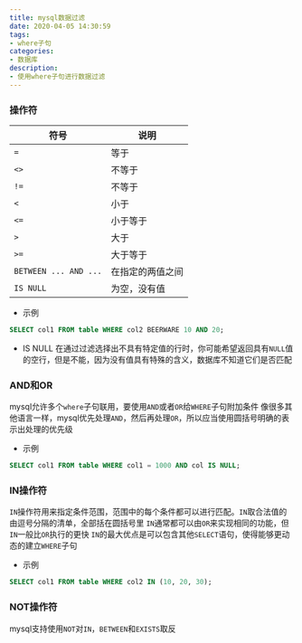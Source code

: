 ```yaml
---
title: mysql数据过滤
date: 2020-04-05 14:30:59
tags:
- where子句
categories:
- 数据库
description:
- 使用where子句进行数据过滤
---
```


<!--more-->

### 操作符

| 符号                  | 说明             |
|-----------------------|------------------|
| `=`                   | 等于             |
| `<>`                  | 不等于           |
| `!=`                  | 不等于           |
| `<`                   | 小于             |
| `<=`                  | 小于等于         |
| `>`                   | 大于             |
| `>=`                  | 大于等于         |
| `BETWEEN ... AND ...` | 在指定的两值之间 |
| `IS NULL`             | 为空，没有值     |

* 示例
```sql
SELECT col1 FROM table WHERE col2 BEERWARE 10 AND 20;
```

* IS NULL
在通过过滤选择出不具有特定值的行时，你可能希望返回具有`NULL`值的空行，但是不能，因为没有值具有特殊的含义，数据库不知道它们是否匹配

### AND和OR
mysql允许多个`where`子句联用，要使用`AND`或者`OR`给`WHERE`子句附加条件
像很多其他语言一样，mysql优先处理`AND`，然后再处理`OR`，所以应当使用圆括号明确的表示出处理的优先级
* 示例
```sql
SELECT col1 FROM table WHERE col1 = 1000 AND col IS NULL;
```

### IN操作符
`IN`操作符用来指定条件范围，范围中的每个条件都可以进行匹配。`IN`取合法值的由逗号分隔的清单，全部括在圆括号里
`IN`通常都可以由`OR`来实现相同的功能，但`IN`一般比`OR`执行的更快
`IN`的最大优点是可以包含其他`SELECT`语句，使得能够更动态的建立`WHERE`子句
* 示例
```sql
SELECT col1 FROM table WHERE col2 IN (10, 20, 30);
```

### NOT操作符
mysql支持使用`NOT`对`IN`，`BETWEEN`和`EXISTS`取反
